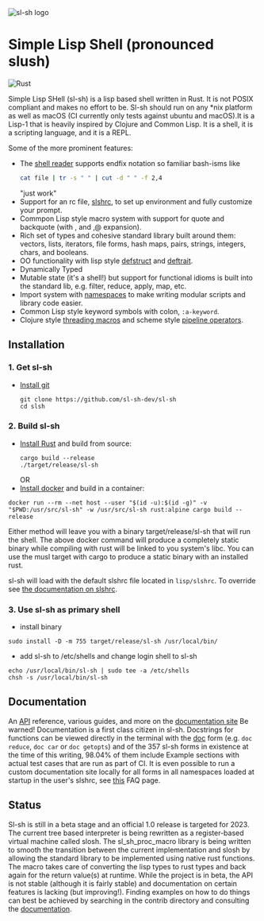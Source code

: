 <img src="https://sl-sh-dev.github.io/sl-sh/images/sl-sh-ascii-logo.png" alt="sl-sh logo" style="max-width:100%;">

# Simple Lisp Shell (pronounced slush)

![Rust](https://github.com/sl-sh-dev/sl-sh/workflows/Rust/badge.svg?branch=master)

Simple Lisp SHell (sl-sh) is a lisp based shell written in Rust. It is not POSIX
compliant and makes no effort to be. Sl-sh should run on any *nix platform as
well as macOS (CI currently only tests against ubuntu and macOS).It is a Lisp-1
that is heavily inspired by Clojure and Common Lisp. It is a shell, it is a
scripting language, and it is a REPL.

Some of the more prominent features:

* The [shell reader](https://sl-sh-dev.github.io/sl-sh/mydoc_shellreader.html) supports endfix notation so familiar bash-isms like
    ```bash
    cat file | tr -s " " | cut -d " " -f 2,4
    ```
    "just work"
* Support for an rc file, [slshrc](https://sl-sh-dev.github.io/sl-sh/mydoc_slshrc_config.html), to set up environment and fully customize your prompt.
* Commpon Lisp style macro system with support for quote and backquote (with , and ,@ expansion).
* Rich set of types and cohesive standard library built around them: vectors, lists, iterators, file forms, hash maps, pairs, strings, integers, chars, and booleans.
* OO functionality with lisp style [defstruct](https://sl-sh-dev.github.io/sl-sh/mydoc_api.html#struct::defstruct) and [deftrait](https://sl-sh-dev.github.io/sl-sh/mydoc_api.html#struct::deftrait).
* Dynamically Typed
* Mutable state (it's a shell!) but support for functional idioms is built into the standard lib, e.g. filter, reduce, apply, map, etc.
* Import system with [namespaces](https://sl-sh-dev.github.io/sl-sh/mydoc_namespaces.html) to make writing modular scripts and library code easier.
* Common Lisp style keyword symbols with colon, `:a-keyword`.
* Clojure style [threading macros](https://clojure.org/guides/threading_macros) and scheme style [pipeline operators](https://srfi.schemers.org/srfi-197/srfi-197.html).

## Installation 

### 1. Get sl-sh
- [Install git](https://git-scm.com/book/en/v2/Getting-Started-Installing-Git)
    ```
    git clone https://github.com/sl-sh-dev/sl-sh
    cd slsh
    ```

### 2. Build sl-sh
- [Install Rust](https://www.rust-lang.org/tools/install) and build from source:
    ```
    cargo build --release
    ./target/release/sl-sh
    ```
    OR
- [Install docker](https://docs.docker.com/get-docker/) and build in a container:
```
docker run --rm --net host --user "$(id -u):$(id -g)" -v "$PWD:/usr/src/sl-sh" -w /usr/src/sl-sh rust:alpine cargo build --release
```

Either method will leave you with a binary target/release/sl-sh that will run the shell. The above docker command will produce a completely static binary while compiling with rust will be linked to you system's libc. You can use the musl target with cargo to produce a static binary with an installed rust.

sl-sh will load with the default slshrc file located in `lisp/slshrc`. To override see [the documentation on slshrc](https://sl-sh-dev.github.io/sl-sh/mydoc_slshrc_config.html).


### 3. Use sl-sh as primary shell
- install binary
```
sudo install -D -m 755 target/release/sl-sh /usr/local/bin/
```
- add sl-sh to /etc/shells and change login shell to sl-sh
```
echo /usr/local/bin/sl-sh | sudo tee -a /etc/shells
chsh -s /usr/local/bin/sl-sh
```
## Documentation

An [API](https://sl-sh-dev.github.io/sl-sh/mydoc_api.html) reference, various guides, and more on the [documentation site](https://sl-sh-dev.github.io/sl-sh/)
Be warned! Documentation is a first class citizen in sl-sh. Docstrings for functions
can be viewed directly in the terminal with the [doc](AP://sl-sh-dev.github.io/sl-sh/mydoc_api.html#root::doc)
form (e.g. `doc reduce`, `doc car` or `doc getopts`) and of the 357 sl-sh forms in existence at the time of this writing, 98.04% of them
include Example sections with actual test cases that are run as part of CI. It
is even possible to run a custom documentation site locally for all forms in
all namespaces loaded at startup in the user's slshrc, see [this](https://sl-sh-dev.github.io/sl-sh/mydoc_documentation.html) FAQ page.

## Status

Sl-sh is still in a beta stage and an official 1.0 release is targeted for 2023.
The current tree based interpreter is being rewritten as a register-based
virtual machine called slosh. The sl_sh_proc_macro library is being written to
smooth the transition between the current implementation and slosh by allowing
the standard library to be implemented using native rust functions. The macro
takes care of converting the lisp types to rust types and back again for the
return value(s) at runtime. While the project is in beta, the API is not
stable (although it is fairly stable) and documentation on certain features is
lacking (but improving!). Finding examples on how to do things can best be
achieved by searching in the contrib directory and consulting the
[documentation](https://sl-sh-dev.github.io/sl-sh/).


